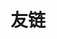 ---
title: 友链
slug: "links"
links:
  - title: VCode神仙！
    website: https://vcode28629.github.io/
    description: (能吃)
    image: https://avatars.githubusercontent.com/u/36874116?v=4
  - title: DSM myk
    website: https://igronemyk.github.io/Blog/
    description: 今天是myk失联的第n天，想他
  - title: Ubospica
    website: https://www.cnblogs.com/ubospica/
  - title: y1lan
    website: https://y1lan.github.io/
    image: https://y1lan.github.io/public/y1lan_icon.jpg
  - title: qkoqhh大佬
    website: https://qkoqhh.github.io/
    image: https://qkoqhh.github.io/images/avatar.jpg
  - title: GGN_2015
    website: https://blog.csdn.net/ggn_2015
  - title: Dew老师
    website: https://butterflydew.github.io/
    image: https://butterflydew.github.io/images/ayer-side2.png
  - title: 11巨佬（单向orz）
    website: https://sigongzi.github.io/
    image: https://sigongzi.github.io/img/avatar_hu8821608213405760764.png
  - title: 被立生祠且吊打国家队的wbyyui
    website: https://wbyyui.github.io/
    description: wbyakioi!
  - title: 被立生祠的基院院长hihi142
    website: https://hihi142.github.io/
  - title: pinkyhead
    website: http://snewptl.com/
    image: http://snewptl.com/img/avatar3.jpg

menu:
    main: 
        weight: 4
        params:
            icon: link

comments: false
readingTime: false
license: false
---